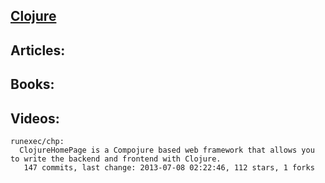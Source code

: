 ## [Clojure](http://clojure.org/)


## Articles:


## Books:

## Videos:


<!-- PROJECTS_LIST_START -->
    runexec/chp:
      ClojureHomePage is a Compojure based web framework that allows you to write the backend and frontend with Clojure.
       147 commits, last change: 2013-07-08 02:22:46, 112 stars, 1 forks
<!-- PROJECTS_LIST_END -->
